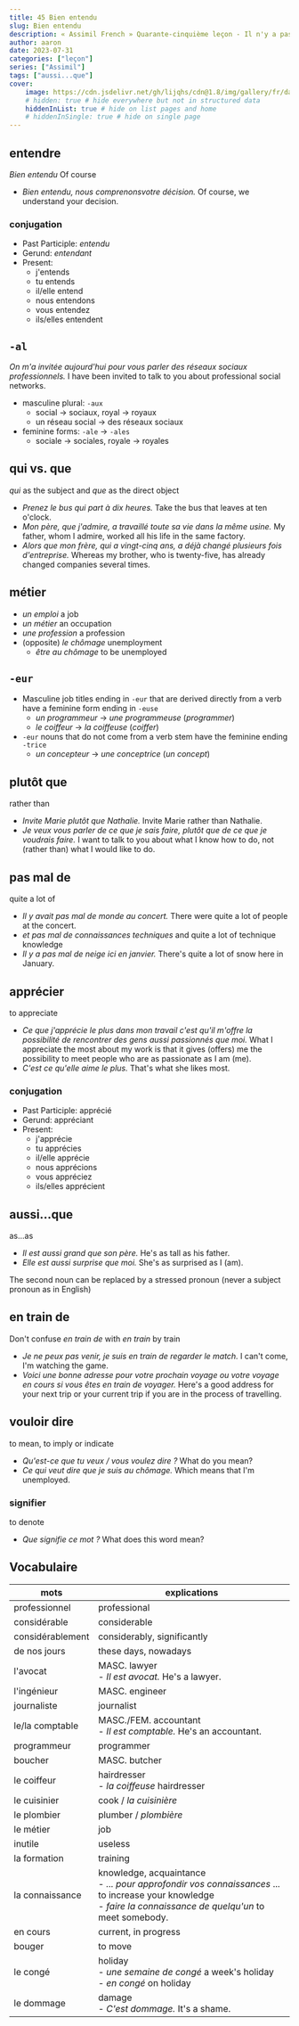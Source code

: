```yaml
---
title: 45 Bien entendu
slug: Bien entendu
description: « Assimil French » Quarante-cinquième leçon - Il n'y a pas de métiers inutiles
author: aaron
date: 2023-07-31
categories: ["leçon"]
series: ["Assimil"]
tags: ["aussi...que"]
cover: 
    image: https://cdn.jsdelivr.net/gh/lijqhs/cdn@1.8/img/gallery/fr/daphne-be-frenchie-MEdhnk_6Hn4-unsplash.jpg
    # hidden: true # hide everywhere but not in structured data
    hiddenInList: true # hide on list pages and home
    # hiddenInSingle: true # hide on single page
---
```


## entendre

*Bien entendu* Of course

- *Bien entendu, nous comprenonsvotre décision.* Of course, we understand your decision.

### conjugation

- Past Participle: *entendu*
- Gerund: *entendant*
- Present:
  - j'entends
  - tu entends
  - il/elle entend
  - nous entendons
  - vous entendez
  - ils/elles entendent

## `-al` 

*On m'a invitée aujourd'hui pour vous parler des réseaux sociaux professionnels.* I have been invited to talk to you about professional social networks.

- masculine plural: `-aux`
  - social -> sociaux, royal -> royaux
  - un réseau social -> des réseaux sociaux
- feminine forms: `-ale` -> `-ales`
  - sociale -> sociales, royale -> royales

## qui vs. que

*qui* as the subject and *que* as the direct object

- *Prenez le bus qui part à dix heures.* Take the bus that leaves at ten o'clock.
- *Mon père, que j'admire, a travaillé toute sa vie dans la même usine.* My father, whom I admire, worked all his life in the same factory.
- *Alors que mon frère, qui a vingt-cinq ans, a déjà changé plusieurs fois d'entreprise.*  Whereas my brother, who is twenty-five, has already changed companies several times.

## métier

- *un emploi* a job
- *un métier* an occupation
- *une profession* a profession
- (opposite) *le chômage* unemployment
  - *être au chômage* to be unemployed

## `-eur` 

- Masculine job titles ending in `-eur` that are derived directly from a verb have a feminine form ending in `-euse`
  - *un programmeur* -> *une programmeuse* (*programmer*)
  - *le coiffeur* -> *la coiffeuse* (*coiffer*)
- `-eur` nouns that do not come from a verb stem have the feminine ending `-trice`
  - *un concepteur* -> *une conceptrice* (*un concept*)

## plutôt que

rather than

- *Invite Marie plutôt que Nathalie.* Invite Marie rather than Nathalie.
- *Je veux vous parler de ce que je sais faire, plutôt que de ce que je voudrais faire.* I want to talk to you about what I know how to do, not (rather than) what I would like to do.

## pas mal de

quite a lot of

- *Il y avait pas mal de monde au concert.* There were quite a lot of people at the concert.
- *et pas mal de connaissances techniques* and quite a lot of technique knowledge
- *Il y a pas mal de neige ici en janvier.* There's quite a lot of snow here in January.

## apprécier

to appreciate

- *Ce que j'apprécie le plus dans mon travail c'est qu'il m'offre la possibilité de rencontrer des gens aussi passionnés que moi.* What I appreciate the most about my work is that it gives (offers) me the possibility to meet people who are as passionate as I am (me).
- *C'est ce qu'elle aime le plus.* That's what she likes most.

### conjugation

- Past Participle: apprécié
- Gerund: appréciant
- Present:
  - j'apprécie
  - tu apprécies
  - il/elle apprécie
  - nous apprécions
  - vous appréciez
  - ils/elles apprécient


## aussi...que

as...as

- *Il est aussi grand que son père.* He's as tall as his father.
- *Elle est aussi surprise que moi.* She's as surprised as I (am).

The second noun can be replaced by a stressed pronoun (never a subject pronoun as in English)

## en train de

Don't confuse *en train de* with *en train* by train

- *Je ne peux pas venir, je suis en train de regarder le match.* I can't come, I'm watching the game.
- *Voici une bonne adresse pour votre prochain voyage ou votre voyage en cours si vous êtes en train de voyager.* Here's a good address for your next trip or your current trip if you are in the process of travelling.

## vouloir dire

to mean, to imply or indicate

- *Qu'est-ce que tu veux / vous voulez dire ?* What do you mean?
- *Ce qui veut dire que je suis au chômage.* Which means that I'm unemployed.

### signifier 

to denote

- *Que signifie ce mot ?* What does this word mean?

## Vocabulaire

| mots | explications |
| ---- | ------ | 
| professionnel | professional | 
| considérable | considerable |
| considérablement | considerably, significantly |
| de nos jours | these days, nowadays |
| l'avocat | MASC. lawyer </br> - *Il est avocat.* He's a lawyer. |
| l'ingénieur | MASC. engineer |
| journaliste | journalist |
| le/la comptable | MASC./FEM. accountant </br> - *Il est comptable.* He's an accountant. |
| programmeur | programmer |
| boucher | MASC. butcher |
| le coiffeur | hairdresser </br> - *la coiffeuse* hairdresser |
| le cuisinier | cook / *la cuisinière* |
| le plombier | plumber / *plombière* |
| le métier | job |
| inutile | useless |
| la formation | training |
| la connaissance | knowledge, acquaintance </br> - *... pour approfondir vos connaissances* ... to increase your knowledge </br> - *faire la connaissance de quelqu'un* to meet somebody.|
| en cours | current, in progress |
| bouger | to move |
| le congé | holiday </br> - *une semaine de congé* a week's holiday </br> - *en congé* on holiday |
| le dommage | damage </br> - *C'est dommage.* It's a shame. |